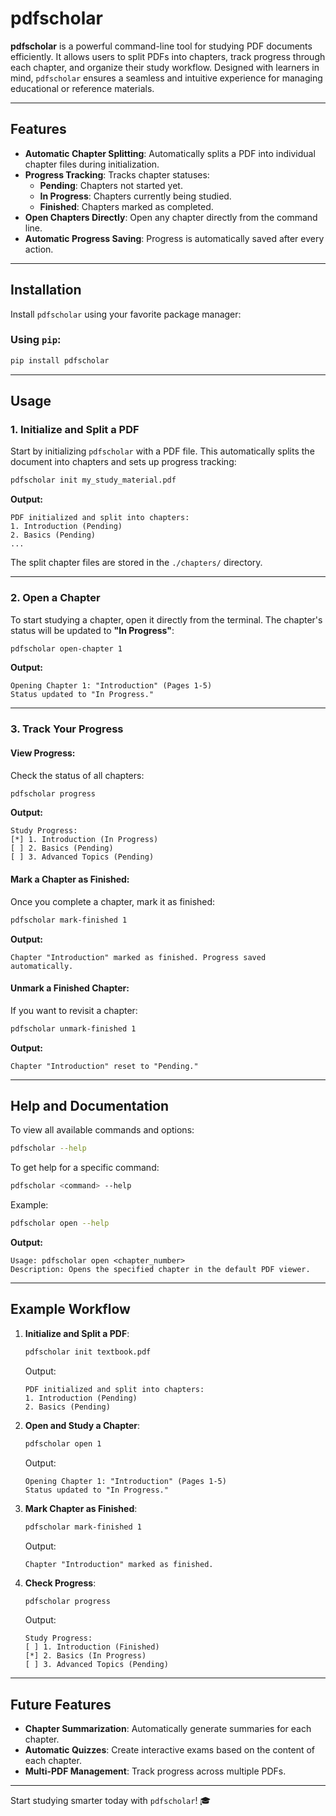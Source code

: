 # pdfscholar

**pdfscholar** is a powerful command-line tool for studying PDF documents efficiently. It allows users to split PDFs into chapters, track progress through each chapter, and organize their study workflow. Designed with learners in mind, `pdfscholar` ensures a seamless and intuitive experience for managing educational or reference materials.

---

## Features

- **Automatic Chapter Splitting**: Automatically splits a PDF into individual chapter files during initialization.
- **Progress Tracking**: Tracks chapter statuses:
  - **Pending**: Chapters not started yet.
  - **In Progress**: Chapters currently being studied.
  - **Finished**: Chapters marked as completed.
- **Open Chapters Directly**: Open any chapter directly from the command line.
- **Automatic Progress Saving**: Progress is automatically saved after every action.

---

## Installation

Install `pdfscholar` using your favorite package manager:

### Using `pip`:
```bash
pip install pdfscholar
```

---

## Usage

### 1. Initialize and Split a PDF
Start by initializing `pdfscholar` with a PDF file. This automatically splits the document into chapters and sets up progress tracking:
```bash
pdfscholar init my_study_material.pdf
```

**Output:**
```
PDF initialized and split into chapters:
1. Introduction (Pending)
2. Basics (Pending)
...
```

The split chapter files are stored in the `./chapters/` directory.

---

### 2. Open a Chapter
To start studying a chapter, open it directly from the terminal. The chapter's status will be updated to **"In Progress"**:
```bash
pdfscholar open-chapter 1
```

**Output:**
```
Opening Chapter 1: "Introduction" (Pages 1-5)
Status updated to "In Progress."
```

---

### 3. Track Your Progress

#### View Progress:
Check the status of all chapters:
```bash
pdfscholar progress
```

**Output:**
```
Study Progress:
[*] 1. Introduction (In Progress)
[ ] 2. Basics (Pending)
[ ] 3. Advanced Topics (Pending)
```

#### Mark a Chapter as Finished:
Once you complete a chapter, mark it as finished:
```bash
pdfscholar mark-finished 1
```

**Output:**
```
Chapter "Introduction" marked as finished. Progress saved automatically.
```

#### Unmark a Finished Chapter:
If you want to revisit a chapter:
```bash
pdfscholar unmark-finished 1
```

**Output:**
```
Chapter "Introduction" reset to "Pending."
```

---

## Help and Documentation

To view all available commands and options:
```bash
pdfscholar --help
```

To get help for a specific command:
```bash
pdfscholar <command> --help
```

Example:
```bash
pdfscholar open --help
```

**Output:**
```
Usage: pdfscholar open <chapter_number>
Description: Opens the specified chapter in the default PDF viewer.
```

---

## Example Workflow

1. **Initialize and Split a PDF**:
   ```bash
   pdfscholar init textbook.pdf
   ```
   Output:
   ```
   PDF initialized and split into chapters:
   1. Introduction (Pending)
   2. Basics (Pending)
   ```

2. **Open and Study a Chapter**:
   ```bash
   pdfscholar open 1
   ```
   Output:
   ```
   Opening Chapter 1: "Introduction" (Pages 1-5)
   Status updated to "In Progress."
   ```

3. **Mark Chapter as Finished**:
   ```bash
   pdfscholar mark-finished 1
   ```
   Output:
   ```
   Chapter "Introduction" marked as finished.
   ```

4. **Check Progress**:
   ```bash
   pdfscholar progress
   ```
   Output:
   ```
   Study Progress:
   [ ] 1. Introduction (Finished)
   [*] 2. Basics (In Progress)
   [ ] 3. Advanced Topics (Pending)
   ```

---

## Future Features

- **Chapter Summarization**: Automatically generate summaries for each chapter.
- **Automatic Quizzes**: Create interactive exams based on the content of each chapter.
- **Multi-PDF Management**: Track progress across multiple PDFs.

---

Start studying smarter today with `pdfscholar`! 🎓
